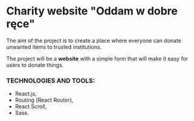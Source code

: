 # Charity website "Oddam w dobre ręce"

The aim of the project is to create a place where everyone can donate unwanted items to trusted institutions.

The project will be a **website** with a simple form that will make it easy for users to donate things. 

### TECHNOLOGIES AND TOOLS:

* React.js,
* Routing (React Router),
* React Scroll,
* Sass.